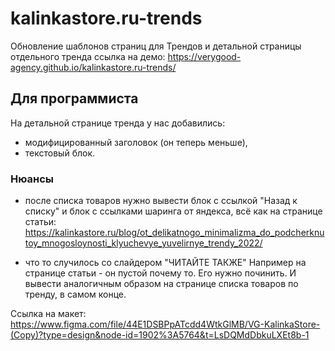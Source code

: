 # kalinkastore.ru-trends

 Обновление шаблонов страниц для Трендов и детальной страницы отдельного тренда
 ссылка на демо: https://verygood-agency.github.io/kalinkastore.ru-trends/

## Для программиста

На детальной странице тренда у нас добавились:
- модифицированный заголовок (он теперь меньше),
- текстовый блок.

### Нюансы

- после списка товаров нужно вывести блок с ссылкой "Назад к списку" и блок с ссылками шаринга от яндекса, всё как на странице статьи: https://kalinkastore.ru/blog/ot_delikatnogo_minimalizma_do_podcherknutoy_mnogosloynosti_klyuchevye_yuvelirnye_trendy_2022/

- что то случилось со слайдером "ЧИТАЙТЕ ТАКЖЕ" Например на странице статьи - он пустой почему то. Его нужно починить. И вывести аналогичным образом на странице списка товаров по тренду, в самом конце.

Ссылка на макет: https://www.figma.com/file/44E1DSBPpATcdd4WtkGlMB/VG-KalinkaStore-(Copy)?type=design&node-id=1902%3A5764&t=LsDQMdDbkuLXEt8b-1
